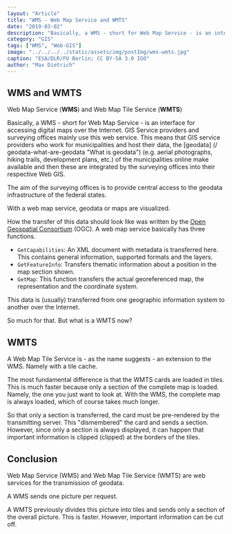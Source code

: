 ```yaml
---
layout: "Article"
title: "WMS - Web Map Service and WMTS"
date: "2019-03-02"
description: "Basically, a WMS - short for Web Map Service - is an interface for accessing digital maps over the Internet."
category: "GIS"
tags: ["WMS", "Web-GIS"]
image: "../../../../static/assets/img/postImg/wms-wmts.jpg"
caption: "ESA/DLR/FU Berlin; CC BY-SA 3.0 IGO"
author: "Max Dietrich"
---
```


## WMS and WMTS

Web Map Service (**WMS**) and Web Map Tile Service (**WMTS**)

Basically, a WMS - short for Web Map Service - is an interface for accessing digital maps over the Internet. GIS Service providers and surveying offices mainly use this web service. This means that GIS service providers who work for municipalities and host their data, the [geodata] (/ geodata-what-are-geodata "What is geodata") (e.g. aerial photographs, hiking trails, development plans, etc.) of the municipalities online make available and then these are integrated by the surveying offices into their respective Web GIS.

The aim of the surveying offices is to provide central access to the geodata infrastructure of the federal states.

With a web map service, geodata or maps are visualized.

How the transfer of this data should look like was written by the [Open Geospatial Consortium](http://www.opengeospatial.org/ "Open Geospatial Consortium") (OGC). A web map service basically has three functions.

* `GetCapabilities`: An XML document with metadata is transferred here. This contains general information, supported formats and the layers.
* `GetFeatureInfo`: Transfers thematic information about a position in the map section shown.
* `GetMap`: This function transfers the actual georeferenced map, the representation and the coordinate system.

This data is (usually) transferred from one geographic information system to another over the Internet.

So much for that. But what is a WMTS now?

## WMTS

A Web Map Tile Service is - as the name suggests - an extension to the WMS. Namely with a tile cache.

The most fundamental difference is that the WMTS cards are loaded in tiles. This is much faster because only a section of the complete map is loaded. Namely, the one you just want to look at. With the WMS, the complete map is always loaded, which of course takes much longer.

So that only a section is transferred, the card must be pre-rendered by the transmitting server. This "dismembered" the card and sends a section. However, since only a section is always displayed, it can happen that important information is clipped (clipped) at the borders of the tiles.

## Conclusion

Web Map Service (WMS) and Web Map Tile Service (WMTS) are web services for the transmission of geodata.

A WMS sends one picture per request.

A WMTS previously divides this picture into tiles and sends only a section of the overall picture. This is faster. However, important information can be cut off.